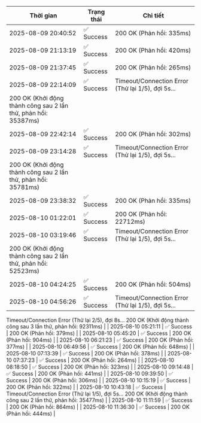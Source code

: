 | Thời gian | Trạng thái | Chi tiết |
|---|---|---|
| 2025-08-09 20:40:52 | ✅ Success | 200 OK (Phản hồi: 335ms) |
| 2025-08-09 21:13:19 | ✅ Success | 200 OK (Phản hồi: 420ms) |
| 2025-08-09 21:37:45 | ✅ Success | 200 OK (Phản hồi: 265ms) |
| 2025-08-09 22:14:09 | ✅ Success | Timeout/Connection Error (Thử lại 1/5), đợi 5s...
200 OK (Khởi động thành công sau 2 lần thử, phản hồi: 35387ms) |
| 2025-08-09 22:42:14 | ✅ Success | 200 OK (Phản hồi: 302ms) |
| 2025-08-09 23:14:28 | ✅ Success | Timeout/Connection Error (Thử lại 1/5), đợi 5s...
200 OK (Khởi động thành công sau 2 lần thử, phản hồi: 35781ms) |
| 2025-08-09 23:38:32 | ✅ Success | 200 OK (Phản hồi: 335ms) |
| 2025-08-10 01:22:01 | ✅ Success | 200 OK (Phản hồi: 22712ms) |
| 2025-08-10 03:19:46 | ✅ Success | Timeout/Connection Error (Thử lại 1/5), đợi 5s...
200 OK (Khởi động thành công sau 2 lần thử, phản hồi: 52523ms) |
| 2025-08-10 04:24:25 | ✅ Success | 200 OK (Phản hồi: 504ms) |
| 2025-08-10 04:56:26 | ✅ Success | Timeout/Connection Error (Thử lại 1/5), đợi 5s...
Timeout/Connection Error (Thử lại 2/5), đợi 8s...
200 OK (Khởi động thành công sau 3 lần thử, phản hồi: 92311ms) |
| 2025-08-10 05:21:11 | ✅ Success | 200 OK (Phản hồi: 379ms) |
| 2025-08-10 05:45:20 | ✅ Success | 200 OK (Phản hồi: 904ms) |
| 2025-08-10 06:21:23 | ✅ Success | 200 OK (Phản hồi: 377ms) |
| 2025-08-10 06:49:56 | ✅ Success | 200 OK (Phản hồi: 648ms) |
| 2025-08-10 07:13:39 | ✅ Success | 200 OK (Phản hồi: 378ms) |
| 2025-08-10 07:37:23 | ✅ Success | 200 OK (Phản hồi: 264ms) |
| 2025-08-10 08:18:50 | ✅ Success | 200 OK (Phản hồi: 323ms) |
| 2025-08-10 09:14:48 | ✅ Success | 200 OK (Phản hồi: 441ms) |
| 2025-08-10 09:39:50 | ✅ Success | 200 OK (Phản hồi: 306ms) |
| 2025-08-10 10:15:19 | ✅ Success | 200 OK (Phản hồi: 322ms) |
| 2025-08-10 10:43:18 | ✅ Success | Timeout/Connection Error (Thử lại 1/5), đợi 5s...
200 OK (Khởi động thành công sau 2 lần thử, phản hồi: 35477ms) |
| 2025-08-10 11:11:59 | ✅ Success | 200 OK (Phản hồi: 864ms) |
| 2025-08-10 11:36:30 | ✅ Success | 200 OK (Phản hồi: 444ms) |
